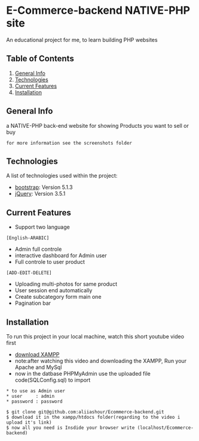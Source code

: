 # E-Commerce-backend NATIVE-PHP site
An educational project for me, to learn building PHP websites

## Table of Contents
1. [General Info](#general-info)
2. [Technologies](#technologies)
3. [Current Features](#current-features)
4. [Installation](#installation)

## General Info
a NATIVE-PHP back-end website for showing Products you want to sell or buy
```
for more information see the screenshots folder
```
## Technologies

A list of technologies used within the project:
* [bootstrap](https://cdn.jsdelivr.net/npm/bootstrap@5.1.3/dist/css/bootstrap.min.css): Version 5.1.3 
* [jQuery](https://code.jquery.com/jquery-3.5.1.min.js): Version 3.5.1

##  Current Features
* Support two language 
```
[English-ARABIC]
```
* Admin full controle
* interactive dashboard for Admin user
* Full controle to user product
```
[ADD-EDIT-DELETE]
```
* Uploading multi-photos for same product
* User session end automatically
* Create subcategory form main one
* Pagination bar
## Installation
To run this project in your local machine, watch this short youtube video first
* [download XAMPP](https://youtu.be/6rAA3FDYh6I) 
* note:after watching this video and downloading the XAMPP, Run your Apache and MySql
* now in the datbase PHPMyAdmin use the uploaded file code(SQLConfig.sql) to import 
```
* to use as Admin user 
* user     : admin
* password : password
```
```
$ git clone git@github.com:aliiashour/Ecommerce-backend.git
$ download it in the xampp/htdocs folder(regarding to the video i upload it's link)
$ now all you need is Insdide your browser write (localhost/Ecommerce-backend)
```
